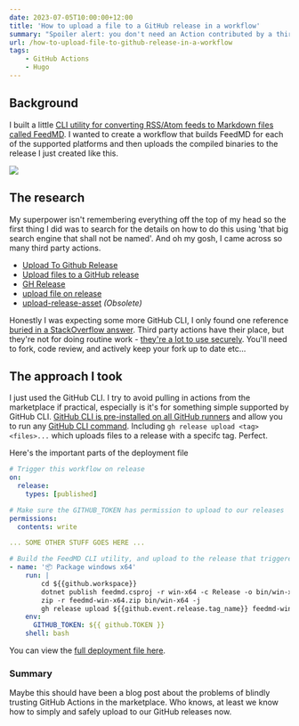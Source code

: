 ```yaml
---
date: 2023-07-05T10:00:00+12:00
title: 'How to upload a file to a GitHub release in a workflow'
summary: "Spoiler alert: you don't need an Action contributed by a third party."
url: /how-to-upload-file-to-github-release-in-a-workflow
tags:
    - GitHub Actions
    - Hugo
---
```


## Background

I built a little [CLI utility for converting RSS/Atom feeds to Markdown files called FeedMD](https://github.com/myquay/feedmd). I wanted to create a workflow that builds FeedMD for each of the supported platforms and then uploads the compiled binaries to the release I just created like this.

![](/images/2023/release-binaries.png)

## The research

My superpower isn't remembering everything off the top of my head so the first thing I did was to search for the details on how to do this using 'that big search engine that shall not be named'. And oh my gosh, I came across so many third party actions.

* [Upload To Github Release](https://github.com/marketplace/actions/upload-to-github-release)
* [Upload files to a GitHub release](https://github.com/marketplace/actions/upload-files-to-a-github-release)
* [GH Release](https://github.com/marketplace/actions/gh-release)
* [upload file on release](https://github.com/marketplace/actions/upload-file-on-release)
* [upload-release-asset](https://github.com/actions/upload-release-asset) _(Obsolete)_

Honestly I was expecting some more GitHub CLI, I only found one reference [buried in a StackOverflow answer](https://stackoverflow.com/questions/75274866/adding-an-asset-to-a-release-through-github-action-triggered-on-release-creation?noredirect=1&lq=1). Third party actions have their place, but they're not for doing routine work - [they're a lot to use securely](https://devopsjournal.io/blog/2021/02/06/GitHub-Actions-Forking-Repositories). You'll need to fork, code review, and actively keep your fork up to date etc...

## The approach I took

I just used the GitHub CLI. I try to avoid pulling in actions from the marketplace if practical, especially is it's for something simple supported by GitHub CLI. [GitHub CLI is pre-installed on all GitHub runners](https://docs.github.com/en/actions/using-workflows/using-github-cli-in-workflows) and allow you to run any [GitHub CLI command](https://cli.github.com/manual/gh). Including `gh release upload <tag> <files>...` which uploads files to a release with a specifc tag. Perfect.

Here's the important parts of the deployment file

```yaml
# Trigger this workflow on release
on:
  release:
    types: [published]

# Make sure the GITHUB_TOKEN has permission to upload to our releases
permissions:
  contents: write

... SOME OTHER STUFF GOES HERE ...

# Build the FeedMD CLI utility, and upload to the release that triggered the workflow 
- name: '📦 Package windows x64'
    run: |
        cd ${{github.workspace}}
        dotnet publish feedmd.csproj -r win-x64 -c Release -o bin/win-x64
        zip -r feedmd-win-x64.zip bin/win-x64 -j
        gh release upload ${{github.event.release.tag_name}} feedmd-win-x64.zip
    env:
      GITHUB_TOKEN: ${{ github.TOKEN }}
    shell: bash

```

You can view the [full deployment file here](https://github.com/myquay/feedmd/blob/main/.github/workflows/buildrelease.yml).

### Summary

Maybe this should have been a blog post about the problems of blindly trusting GitHub Actions in the marketplace. Who knows, at least we know how to simply and safely upload to our GitHub releases now.